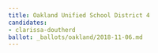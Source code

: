 ```yaml
---
title: Oakland Unified School District 4
candidates:
- clarissa-doutherd
ballot: _ballots/oakland/2018-11-06.md
---
```

